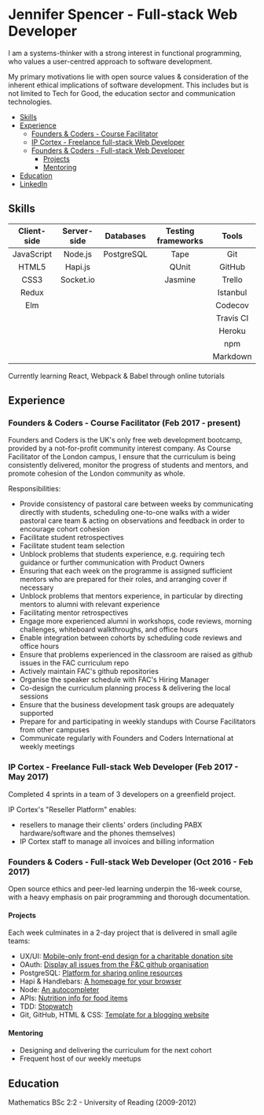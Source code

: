 # Jennifer Spencer - Full-stack Web Developer
I am a systems-thinker with a strong interest in functional programming, who values a user-centred approach to software development.

My primary motivations lie with open source values & consideration of the inherent ethical implications of software development. This includes but is not limited to Tech for Good, the education sector and communication technologies.

- [Skills](#skills)
- [Experience](#experience)
  - [Founders & Coders - Course Facilitator](#founders--coders---course-facilitator-feb-2017---present)
  - [IP Cortex - Freelance full-stack Web Developer](#ip-cortex---freelance-full-stack-web-developer-feb-2017---may-2017)
  - [Founders & Coders - Full-stack Web Developer](#founders--coders---full-stack-web-developer-oct-2016-feb-2017)
    - [Projects](#projects)
    - [Mentoring](#mentoring)
- [Education](#education)
- [LinkedIn](https://www.linkedin.com/in/jsms90/)

## Skills

| Client-side            | Server-side        | Databases     | Testing frameworks  | Tools                     |
|:----------------------:|:------------------:|:-------------:|:-------------------:|:-------------------------:|
| JavaScript             | Node.js            | PostgreSQL    | Tape                | Git                       |
| HTML5                  | Hapi.js            |               | QUnit               | GitHub                    |
| CSS3                   | Socket.io          |               | Jasmine             | Trello                    |
| Redux                  |                    |               |                     | Istanbul                  |
| Elm                    |                    |               |                     | Codecov                   |
|                        |                    |               |                     | Travis CI                 |
|                        |                    |               |                     | Heroku                    |
|                        |                    |               |                     | npm                       |
|                        |                    |               |                     | Markdown                  |

Currently learning React, Webpack & Babel through online tutorials

## Experience
### Founders & Coders - Course Facilitator (Feb 2017 - present)
Founders and Coders is the UK's only free web development bootcamp, provided by a not-for-profit community interest company. As Course Facilitator of the London campus, I ensure that the curriculum is being consistently delivered, monitor the progress of students and mentors, and promote cohesion of the London community as whole.

Responsibilities:
- Provide consistency of pastoral care between weeks by communicating directly with students, scheduling one-to-one walks with a wider pastoral care team & acting on observations and feedback in order to encourage cohort cohesion
- Facilitate student retrospectives
- Facilitate student team selection
- Unblock problems that students experience, e.g. requiring tech guidance or further communication with Product Owners
- Ensuring that each week on the programme is assigned sufficient mentors who are prepared for their roles, and arranging cover if necessary
- Unblock problems that mentors experience, in particular by directing mentors to alumni with relevant experience
- Facilitating mentor retrospectives
- Engage more experienced alumni in workshops, code reviews, morning challenges, whiteboard walkthroughs, and office hours
- Enable integration between cohorts by scheduling code reviews and office hours
- Ensure that problems experienced in the classroom are raised as github issues in the FAC curriculum repo
- Actively maintain FAC's github repositories
- Organise the speaker schedule with FAC's Hiring Manager
- Co-design the curriculum planning process & delivering the local sessions
- Ensure that the business development task groups are adequately supported
- Prepare for and participating in weekly standups with Course Facilitators from other campuses
- Communicate regularly with Founders and Coders International at weekly meetings

### IP Cortex - Freelance Full-stack Web Developer (Feb 2017 - May 2017)
Completed 4 sprints in a team of 3 developers on a greenfield project.

IP Cortex's "Reseller Platform" enables:
- resellers to manage their clients' orders (including PABX hardware/software and the phones themselves)
- IP Cortex staff to manage all invoices and billing information

### Founders & Coders - Full-stack Web Developer (Oct 2016 - Feb 2017)
Open source ethics and peer-led learning underpin the 16-week course, with a heavy emphasis on pair programming and thorough documentation.

#### Projects
Each week culminates in a 2-day project that is delivered in small agile teams:
- UX/UI: [Mobile-only front-end design for a charitable donation site](https://fac9.github.io/future-leaders/index.html)
- OAuth: [Display all issues from the F&C github organisation](https://github.com/seals-of-approval/dish-board/yhttps://github.com/seals-of-approval/dish-board/)
- PostgreSQL: [Platform for sharing online resources](https://github.com/foundersandcoders/resource-sharing)
- Hapi & Handlebars: [A homepage for your browser](https://github.com/fac-u/take-me-away)
- Node: [An autocompleter](https://github.com/fac-u/autocompleter/)
- APIs: [Nutrition info for food items](https://github.com/Cool-Computer-Club/nutrition-advice)
- TDD: [Stopwatch](https://github.com/Cool-Computer-Club/stop-watch-2)
- Git, GitHub, HTML & CSS: [Template for a blogging website](https://github.com/Cool-Computer-Club/blog)

#### Mentoring
- Designing and delivering the curriculum for the next cohort
- Frequent host of our weekly meetups

## Education
Mathematics BSc 2:2 - University of Reading (2009-2012)
